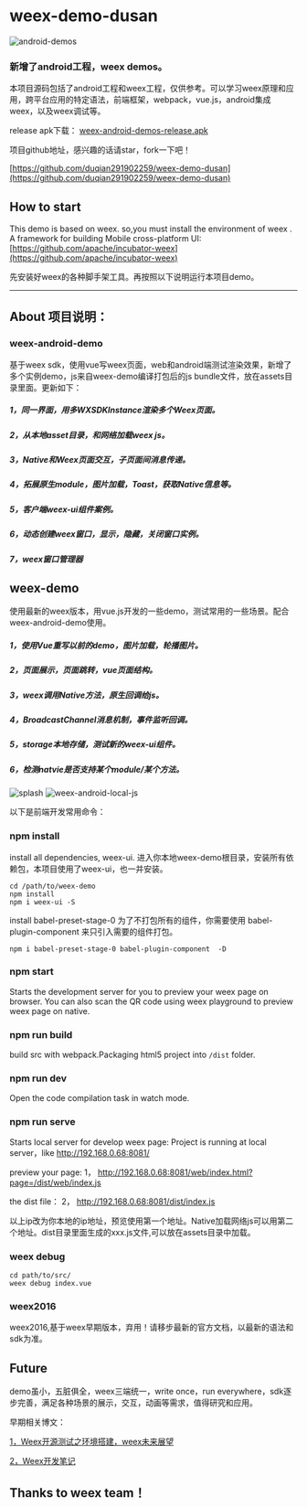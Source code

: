 # weex-demo-dusan
![android-demos](https://github.com/duqian291902259/weex-demo-dusan/blob/master/release/weex-android-demos.png)

### 新增了android工程，weex demos。
本项目源码包括了android工程和weex工程，仅供参考。可以学习weex原理和应用，跨平台应用的特定语法，前端框架，webpack，vue.js，android集成weex，以及weex调试等。

release apk下载：
[weex-android-demos-release.apk](https://github.com/duqian291902259/weex-demo-dusan/blob/master/release/weex-android-demos-release.apk)

项目github地址，感兴趣的话请star，fork一下吧！

[https://github.com/duqian291902259/weex-demo-dusan](https://github.com/duqian291902259/weex-demo-dusan)


## How to start
This demo is based on weex.
so,you must install the environment of weex .
A framework for building Mobile cross-platform UI: [https://github.com/apache/incubator-weex](https://github.com/apache/incubator-weex)

先安装好weex的各种脚手架工具。再按照以下说明运行本项目demo。

---

## About 项目说明：
### weex-android-demo

基于weex sdk，使用vue写weex页面，web和android端测试渲染效果，新增了多个实例demo，js来自weex-demo编译打包后的js bundle文件，放在assets目录里面。更新如下：

##### 1，同一界面，用多WXSDKInstance渲染多个Weex页面。

##### 2，从本地asset目录，和网络加载weex js。

##### 3，Native和Weex页面交互，子页面间消息传递。

##### 4，拓展原生module，图片加载，Toast，获取Native信息等。

##### 5，客户端weex-ui组件案例。

##### 6，动态创建weex窗口，显示，隐藏，关闭窗口实例。

##### 7，weex窗口管理器

## weex-demo
使用最新的weex版本，用vue.js开发的一些demo，测试常用的一些场景。配合weex-android-demo使用。

##### 1，使用Vue重写以前的demo，图片加载，轮播图片。

##### 2，页面展示，页面跳转，vue页面结构。

##### 3，weex调用Native方法，原生回调给js。

##### 4，BroadcastChannel消息机制，事件监听回调。

##### 5，storage本地存储，测试新的weex-ui组件。

##### 6，检测natvie是否支持某个module/某个方法。


![splash](https://github.com/duqian291902259/weex-demo-dusan/blob/master/screenshot/weex-demo-dusan.gif)
![weex-android-local-js](https://github.com/duqian291902259/weex-demo-dusan/blob/master/release/weex-android-local-js.png)


以下是前端开发常用命令：

### npm install

install all dependencies, weex-ui.
进入你本地weex-demo根目录，安装所有依赖包，本项目使用了weex-ui，也一并安装。

```
cd /path/to/weex-demo 
npm install
npm i weex-ui -S
```
install babel-preset-stage-0
为了不打包所有的组件，你需要使用 babel-plugin-component 来只引入需要的组件打包。

``` 
npm i babel-preset-stage-0 babel-plugin-component  -D
```

### npm start

Starts the development server for you to preview your weex page on browser.
You can also scan the QR code using weex playground to preview weex page on native.

### npm run build

build src with webpack.Packaging html5 project into `/dist` folder.

### npm run dev

Open the code compilation task in watch mode.

### npm run serve

Starts local server for develop weex page:
Project is running at local server，like http://192.168.0.68:8081/

preview your page:
1， http://192.168.0.68:8081/web/index.html?page=/dist/web/index.js

the dist file：
2， http://192.168.0.68:8081/dist/index.js

以上ip改为你本地的ip地址，预览使用第一个地址。Native加载网络js可以用第二个地址。dist目录里面生成的xxx.js文件,可以放在assets目录中加载。

### weex debug

```
cd path/to/src/
weex debug index.vue
```

### weex2016
weex2016,基于weex早期版本，弃用！请移步最新的官方文档，以最新的语法和sdk为准。


## Future 
demo虽小，五脏俱全，weex三端统一，write once，run everywhere，sdk逐步完善，满足各种场景的展示，交互，动画等需求，值得研究和应用。

早期相关博文：

[1，Weex开源测试之环境搭建，weex未来展望](http://blog.csdn.net/dzsw0117/article/details/51702319)

[2，Weex开发笔记](http://blog.csdn.net/dzsw0117/article/details/51773175)


## Thanks to weex team！